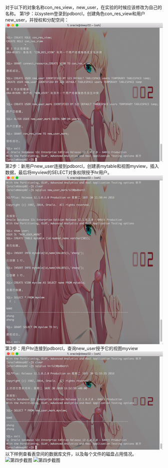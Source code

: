 对于以下的对象名称con_res_view，new_user，在实验的时候应该修改为自己的名称。
第1步：以system登录到pdborcl，创建角色con_res_view和用户new_user，并授权和分配空间：
![第一步截图](./Imges/oracle_lab2.png)
第2步：新用户new_user连接到pdborcl，创建表mytable和视图myview，插入数据，最后将myview的SELECT对象权限授予hr用户。
![第二步截图](./Imges/oracle_lab2_2.png)
第3步：用户hr连接到pdborcl，查询new_user授予它的视图myview
![第三步截图](./Imges/oracle_lab2_3.png)
以下样例查看表空间的数据库文件，以及每个文件的磁盘占用情况。
![第四步截图](./Imges/oracle_lab2_4.png)
![第四步截图](./Imges/oracle_lab2_5.png)


